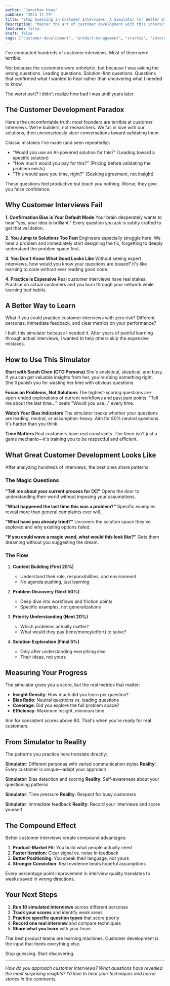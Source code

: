 ```yaml
---
author: "Jonathan Haas"
pubDate: "2024-11-29"
title: "Stop Guessing in Customer Interviews: A Simulator for Better Discovery"
description: "Master the art of customer development with this interactive interview simulator. Practice asking the right questions, avoid common biases, and learn from realistic personas."
featured: false
draft: false
tags: ["customer-development", "product-management", "startup", "interactive"]
---
```


I've conducted hundreds of customer interviews. Most of them were terrible.

Not because the customers were unhelpful, but because I was asking the wrong questions. Leading questions. Solution-first questions. Questions that confirmed what I wanted to hear rather than uncovering what I needed to know.

The worst part? I didn't realize how bad I was until years later.

## The Customer Development Paradox

Here's the uncomfortable truth: most founders are terrible at customer interviews. We're builders, not researchers. We fall in love with our solutions, then unconsciously steer conversations toward validating them.

Classic mistakes I've made (and seen repeatedly):
- "Would you use an AI-powered solution for this?" (Leading toward a specific solution)
- "How much would you pay for this?" (Pricing before validating the problem exists)
- "This would save you time, right?" (Seeking agreement, not insight)

These questions feel productive but teach you nothing. Worse, they give you false confidence.

## Why Customer Interviews Fail

**1. Confirmation Bias is Your Default Mode**
Your brain desperately wants to hear "yes, your idea is brilliant." Every question you ask is subtly crafted to get that validation.

**2. You Jump to Solutions Too Fast**
Engineers especially struggle here. We hear a problem and immediately start designing the fix, forgetting to deeply understand the problem space first.

**3. You Don't Know What Good Looks Like**
Without seeing expert interviews, how would you know your questions are biased? It's like learning to code without ever reading good code.

**4. Practice is Expensive**
Real customer interviews have real stakes. Practice on actual customers and you burn through your network while learning bad habits.

## A Better Way to Learn

What if you could practice customer interviews with zero risk? Different personas, immediate feedback, and clear metrics on your performance?

I built this simulator because I needed it. After years of painful learning through actual interviews, I wanted to help others skip the expensive mistakes.

<customer-development-simulator />

## How to Use This Simulator

**Start with Sarah Chen (CTO Persona)**
She's analytical, skeptical, and busy. If you can get valuable insights from her, you're doing something right. She'll punish you for wasting her time with obvious questions.

**Focus on Problems, Not Solutions**
The highest-scoring questions are open-ended explorations of current workflows and past pain points. "Tell me about the last time..." beats "Would you use..." every time.

**Watch Your Bias Indicators**
The simulator tracks whether your questions are leading, neutral, or assumption-heavy. Aim for 80% neutral questions. It's harder than you think.

**Time Matters**
Real customers have real constraints. The timer isn't just a game mechanic—it's training you to be respectful and efficient.

## What Great Customer Development Looks Like

After analyzing hundreds of interviews, the best ones share patterns:

### The Magic Questions

**"Tell me about your current process for [X]"**
Opens the door to understanding their world without imposing your assumptions.

**"What happened the last time this was a problem?"**
Specific examples reveal more than general complaints ever will.

**"What have you already tried?"**
Uncovers the solution space they've explored and why existing options failed.

**"If you could wave a magic wand, what would this look like?"**
Gets them dreaming without you suggesting the dream.

### The Flow

1. **Context Building (First 25%)**
   - Understand their role, responsibilities, and environment
   - No agenda pushing, just learning

2. **Problem Discovery (Next 50%)**
   - Deep dive into workflows and friction points
   - Specific examples, not generalizations

3. **Priority Understanding (Next 20%)**
   - Which problems actually matter?
   - What would they pay (time/money/effort) to solve?

4. **Solution Exploration (Final 5%)**
   - Only after understanding everything else
   - Their ideas, not yours

## Measuring Your Progress

The simulator gives you a score, but the real metrics that matter:

- **Insight Density**: How much did you learn per question?
- **Bias Ratio**: Neutral questions vs. leading questions
- **Coverage**: Did you explore the full problem space?
- **Efficiency**: Maximum insight, minimum time

Aim for consistent scores above 80. That's when you're ready for real customers.

## From Simulator to Reality

The patterns you practice here translate directly:

**Simulator**: Different personas with varied communication styles
**Reality**: Every customer is unique—adapt your approach

**Simulator**: Bias detection and scoring
**Reality**: Self-awareness about your questioning patterns

**Simulator**: Time pressure
**Reality**: Respect for busy customers

**Simulator**: Immediate feedback
**Reality**: Record your interviews and score yourself

## The Compound Effect

Better customer interviews create compound advantages:

1. **Product-Market Fit**: You build what people actually need
2. **Faster Iteration**: Clear signal vs. noise in feedback
3. **Better Positioning**: You speak their language, not yours
4. **Stronger Conviction**: Real evidence beats hopeful assumptions

Every percentage point improvement in interview quality translates to weeks saved in wrong directions.

## Your Next Steps

1. **Run 10 simulated interviews** across different personas
2. **Track your scores** and identify weak areas
3. **Practice specific question types** that score poorly
4. **Record one real interview** and compare techniques
5. **Share what you learn** with your team

The best product teams are learning machines. Customer development is the input that feeds everything else.

Stop guessing. Start discovering.

---

*How do you approach customer interviews? What questions have revealed the most surprising insights? I'd love to hear your techniques and horror stories in the comments.*